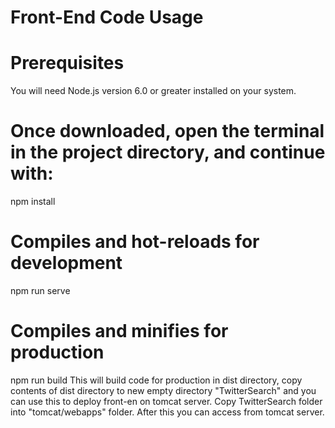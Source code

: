 # Front-End Code Usage

# Prerequisites
You will need Node.js version 6.0 or greater installed on your system.

# Once downloaded, open the terminal in the project directory, and continue with:
npm install

# Compiles and hot-reloads for development
npm run serve

# Compiles and minifies for production
npm run build
This will build code for production in dist directory, copy contents of dist directory to new empty directory "TwitterSearch" and you can use this to deploy front-en on tomcat server. Copy TwitterSearch folder into "tomcat/webapps" folder. After this you can access from tomcat server.